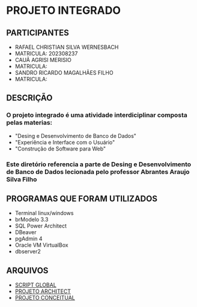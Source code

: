 # PROJETO INTEGRADO

## PARTICIPANTES

- RAFAEL CHRISTIAN SILVA WERNESBACH
- MATRICULA: 202308237
- CAUÃ AGRISI MERISIO
- MATRICULA:
- SANDRO RICARDO MAGALHÃES FILHO
- MATRICULA:



## DESCRIÇÃO

### O projeto integrado é uma atividade interdiciplinar composta pelas materias:
- "Desing e Desenvolvimento de Banco de Dados"
- "Experiência e Interface com o Usuário"
- "Construção de Software para Web"

### Este diretório referencia a parte de Desing e Desenvolvimento de Banco de Dados lecionada pelo professor Abrantes Araujo Silva Filho

## PROGRAMAS QUE FORAM UTILIZADOS

- Terminal linux/windows
- brModelo 3.3
- SQL Power Architect
- DBeaver
- pgAdmin 4
- Oracle VM VirtualBox
- dbserver2

## ARQUIVOS

- [SCRIPT GLOBAL](projeto_integrado_grupo2_cc1md.sql)
- [PROJETO ARCHITECT](projeto_integrado_grupo2_cc1md.architect)
- [PROJETO CONCEITUAL](projeto_integrado_grupo2_cc1md.brM3)
